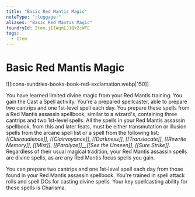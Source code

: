 ```yaml
---
title: "Basic Red Mantis Magic"
noteType: ":luggage:"
aliases: "Basic Red Mantis Magic"
foundryId: Item.jI1WqmLJ1Qk2cWFE
tags:
  - Item
---
```


# Basic Red Mantis Magic
![[icons-sundries-books-book-red-exclamation.webp|150]]

You have learned limited divine magic from your Red Mantis training. You gain the Cast a Spell activity. You're a prepared spellcaster, able to prepare two cantrips and one 1st-level spell each day. You prepare these spells from a Red Mantis assassin spellbook, similar to a wizard's, containing three cantrips and two 1st-level spells. All the spells in your Red Mantis assassin spellbook, from this and later feats, must be either transmutation or illusion spells from the arcane spell list or a spell from the following list: _[[Clairaudience]]_, _[[Clairvoyance]]_, _[[Darkness]]_, _[[Translocate]]_, _[[Rewrite Memory]]_, _[[Mist]]_, _[[Paralyze]]__[[See the Unseen]]_, _[[Sure Strike]]_. Regardless of their usual magical tradition, your Red Mantis assassin spells are divine spells, as are any Red Mantis focus spells you gain.

You can prepare two cantrips and one 1st-level spell each day from those found in your Red Mantis assassin spellbook. You're trained in spell attack rolls and spell DCs for casting divine spells. Your key spellcasting ability for these spells is Charisma.
